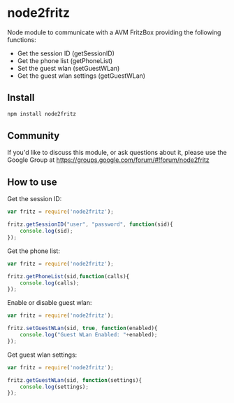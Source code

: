 # node2fritz

Node module to communicate with a AVM FritzBox providing the following functions:

- Get the session ID (getSessionID)
- Get the phone list (getPhoneList)
- Set the guest wlan (setGuestWLan)
- Get the guest wlan settings (getGuestWLan)


## Install

```bash
npm install node2fritz
```

## Community

If you'd like to discuss this module, or ask questions about it, please use the Google Group at https://groups.google.com/forum/#!forum/node2fritz

## How to use

Get the session ID:
```js
var fritz = require('node2fritz');

fritz.getSessionID("user", "password", function(sid){
    console.log(sid);
});
```

Get the phone list:
```js
var fritz = require('node2fritz');

fritz.getPhoneList(sid,function(calls){
    console.log(calls);
});

```

Enable or disable guest wlan:
```js
var fritz = require('node2fritz');

fritz.setGuestWLan(sid, true, function(enabled){
    console.log("Guest WLan Enabled: "+enabled);
});
```

Get guest wlan settings:
```js
var fritz = require('node2fritz');

fritz.getGuestWLan(sid, function(settings){
    console.log(settings);
});
```